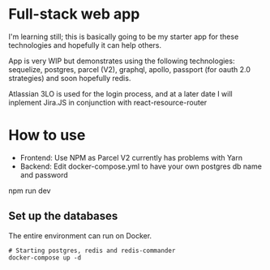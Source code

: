 # Full-stack web app 
I'm learning still; this is basically going to be my starter app for these technologies and hopefully it can help others.

App is very WIP but demonstrates using the following technologies: 
sequelize, 
postgres, 
parcel (V2), 
graphql, 
apollo, 
passport (for oauth 2.0 strategies) 
and soon hopefully redis.

Atlassian 3LO is used for the login process, and at a later date I will inplement Jira.JS in conjunction with react-resource-router

# How to use
- Frontend: Use NPM as Parcel V2 currently has problems with Yarn
- Backend: 
 Edit docker-compose.yml to have your own postgres db name and password
 
 npm run dev

## Set up the databases

The entire environment can run on Docker.
```
# Starting postgres, redis and redis-commander
docker-compose up -d
```

